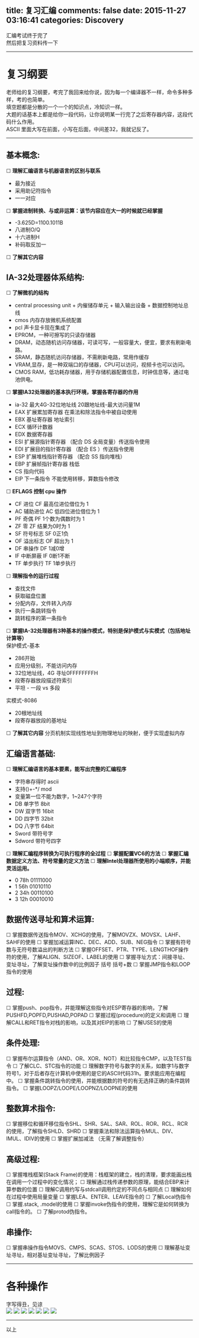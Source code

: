 title: 复习汇编
comments: false
date: 2015-11-27 03:16:41
categories: Discovery
---
汇编考试终于完了  
然后把复习资料传一下  
<!--more-->
***
# 复习纲要
老师给的复习纲要，考完了我回来给你说，因为每一个编译器不一样，命令多种多样，考的也简单。  
填空题都是分散的一个一个的知识点，冷知识一样。  
大题的话基本上都是给你一段代码，让你说明某一行完了之后寄存器内容，这段代码什么作用。  
ASCII 里面大写在前面，小写在后面，中间差32，我就记反了。  
***
## 基本概念:
  ☐ **理解汇编语言与机器语言的区别与联系**
  - 最为接近
  - 采用助记符指令
  - 一一对应

  
  ☐ **掌握进制转换、与或非运算：该节内容应在大一的时候就已经掌握**
  - -3.625D=1100.1011B
  - 八进制O/Q
  - 十六进制H
  - 补码取反加一
  
  
  ☐ **了解其它内容**

## IA-32处理器体系结构:
  ☐ **了解微机的结构**
  - central processing unit + 内催储存单元 + 输入输出设备 + 数据控制地址总线
  - cmos 内存存放微机系统配置
  - pcl 声卡显卡现在集成了
  - EPROM，一种可擦写的只读存储器
  - DRAM，动态随机访问存储器，可读可写，一般容量大，便宜，要求有刷新电路。
  - SRAM，静态随机访问存储器，不需刷新电路，常用作缓存
  - VRAM,显存，是一种双端口的存储器，CPU可以访问，视频卡也可以访问。
  - CMOS RAM，低功耗存储器，用于存储机器配置信息，时钟信息等，通过电池供电。
  
  
  ☐ **掌握IA32处理器的基本执行环境，掌握各寄存器的作用**
  - ia-32 最大4G-32位地址线 20跟地址线-最大访问量1M
  - EAX 扩展累加寄存器 在乘法和除法指令中被自动使用
  - EBX 基址寄存器 地址索引
  - ECX 循环计数器
  - EDX 数据寄存器
  - ESI 扩展源指针寄存器 （配合 DS 全局变量）传送指令使用
  - EDI 扩展目的指针寄存器 （配合 ES ）传送指令使用
  - ESP 扩展堆栈指针寄存器 （配合 SS 指向堆栈）
  - EBP 扩展帧指针寄存器  栈低
  - CS 指向代码
  - EIP 下一条指令 不能使用转移，算数指令修改
  
  
  ☐ **EFLAGS 控制 cpu 操作**
  -  CF 进位 CF 最高位进位借位为 1
  -  AC 辅助进位 AC 低四位进位借位为 1
  -  PF 奇偶 PF 1个数为偶数时为 1
  -  ZF 零 ZF 结果为0时为 1
  -  SF 符号标志 SF 0正1负
  -  OF 溢出标志 OF 超出为 1
  -  DF 串操作 DF 1减0增
  -  IF 中断屏蔽 IF 0断1不断
  -  TF 单步执行 TF 1单步执行
  
  
  ☐ **理解指令的运行过程**
  - 查找文件
  - 获取磁盘位置
  - 分配内存，文件转入内存
  - 执行一条跳转指令
  - 跳转程序的第一条指令
  
  
  ☐ **掌握IA-32处理器有3种基本的操作模式，特别是保护模式与实模式（包括地址计算等）**  
  保护模式-基本
  -  286开始
  -  应用分级别，不能访问内存
  -  32位地址线，4G 寻址0FFFFFFFFH
  -  段寄存器放段描述符索引
  -  平坦 - 一段 vs 多段
  
  
  实模式-8086
  -  20根地址线
  -  段寄存器放段的基地址
    
    
  ☐ **了解其它内容**
  分页机制实现线性地址到物理地址的映射，便于实现虚拟内存
## 汇编语言基础:
  ☐ **理解汇编语言的基本要素，能写出完整的汇编程序**
  - 字符串存得时 ascii
  - 支持()+-*/ mod
  - 变量第一位不能为数字，1~247个字符
  - DB 单字节 8bit
  - DW 双字节 16bit
  - DD 四字节 32bit
  - DQ 八字节 64bit
  - Sword 带符号字
  - Sdword 带符号四字
  
  
  ☐ **理解汇编程序转换为可执行程序的全过程**
  ☐ **掌握配置VC6的方法**
  ☐ **掌握汇编数据定义方法、符号常量的定义方法**
  ☐ **理解Intel处理器所使用的小端顺序，并能灵活运用。**
  - 0 78h 01111000
  - 1 56h 01010110
  - 2 34h 00110100
  - 3 12h 00010010
  
  
## 数据传送寻址和算术运算:
  ☐ 掌握数据传送指令MOV、XCHG的使用，了解MOVZX、MOVSX、LAHF、SAHF的使用
  ☐ 掌握加减运算INC、DEC、ADD、SUB、NEG指令
  ☐ 掌握有符号数与无符号数溢出的判断方法
  ☐ 掌握OFFSET、PTR、TYPE、LENGTHOF操作符的使用，了解ALIGN、SIZEOF、LABEL的使用
  ☐ 掌握寻址方式：间接寻址、变址寻址，了解变址操作数中的比例因子
                 括号    括号+数
  ☐ 掌握JMP指令和LOOP指令的使用
## 过程:
  ☐ 掌握push、pop指令，并能理解这些指令对ESP寄存器的影响，了解PUSHFD,POPFD,PUSHAD,POPAD
  ☐ 掌握过程(procedure)的定义和调用
  ☐ 理解CALL和RET指令对栈的影响，以及其对EIP的影响
  ☐ 了解USES的使用
## 条件处理:
  ☐ 掌握布尔运算指令（AND、OR、XOR、NOT）和比较指令CMP，以及TEST指令
  ☐ 了解CLC、STC指令的功能
  ☐ 理解数字符号与数字的关系，如数字1与数字符号1，对于后者存在计算机中使用的是它的ASCII代码31h。要求能应用在编程中。
  ☐ 掌握条件跳转指令的使用，并能根据数的符号的有无选择正确的条件跳转指令。
  ☐ 掌握LOOPZ/LOOPE/LOOPNZ/LOOPNE的使用
## 整数算术指令:
  ☐ 掌握移位和循环移位指令SHL、SHR、SAL、SAR、ROL、ROR、RCL、RCR的使用，了解指令SHLD、SHRD
  ☐ 掌握乘法和除法运算指令MUL、DIV、IMUL、IDIV的使用
  ☐ 掌握扩展加减法
  （无需了解调整指令）
## 高级过程:
  ☐ 掌握堆栈框架(Stack Frame)的使用：栈框架的建立，栈的清理，要求能画出栈在调用一个过程中的变化情况；
  ☐ 理解通过栈传递参数的原理，能结合EBP来计算参数的位置
  ☐ 理解C调用约写与stdcall调用约定的不同点与相同点
  ☐ 理解如何在过程中使用局量变量
  ☐ 掌握LEA、ENTER、LEAVE指令的
  ☐ 了解Local伪指令
  ☐ 掌握.stack, .model的使用
  ☐ 掌握invoke伪指令的使用，理解它是如何转换为call指令的。
  ☐ 了解protod伪指令。
## 串操作:
  ☐ 掌握串操作指令MOVS、CMPS、SCAS、STOS、LODS的使用
  ☐ 理解基址变址寻址，相对基址变址寻址，了解比例因子

***
# 各种操作
字写得丑，见谅  
![](//ww1.sinaimg.cn/large/a243ad6cjw1eyfs763xu0j21j42ao7w5.jpg)
![](//ww1.sinaimg.cn/large/a243ad6cjw1eyfs7csv78j21kw1j7kdy.jpg)
![](//ww2.sinaimg.cn/large/a243ad6cjw1eyfs7n0tzaj21kw2cghdt.jpg)
![](//ww3.sinaimg.cn/large/a243ad6cjw1eyfs7wzg5fj21kw23l7wh.jpg)
![](//ww1.sinaimg.cn/large/a243ad6cjw1eyfs876it4j21kw295e81.jpg)
![](//ww1.sinaimg.cn/large/a243ad6cjw1eyfs8e7w17j21kw1awtv5.jpg)
![](//ww2.sinaimg.cn/large/a243ad6cjw1eyfs8lxi0bj21kw1w3quf.jpg)
***
以上
